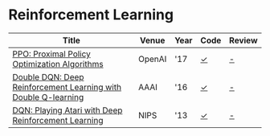 # Reinforcement Learning
| Title | Venue | Year | Code | Review |
|-|-|-|-|-|
| [PPO: Proximal Policy Optimization Algorithms](https://arxiv.org/pdf/1707.06347.pdf?fbclid=IwAR0JBy3rk97TCdlrTEM4ocp7wJPcytP9nbc6VVqBmoHyCkGocv6GIQkjwUs) | OpenAI | '17 | [✓](https://github.com/nikhilbarhate99/PPO-PyTorch) | [-](./ppo/) |
| [Double DQN: Deep Reinforcement Learning with Double Q-learning](https://arxiv.org/pdf/1509.06461.pdf) | AAAI | '16 | [✓](https://github.com/chinancheng/DDQN.pytorch) | [-](./q_learning/) |
| [DQN: Playing Atari with Deep Reinforcement Learning](https://arxiv.org/pdf/1312.5602.pdf?fbclid=IwAR1fGYeYad3h_pXtTv7a1WfLSD9mGG8nRjcImlSTRTKGHHBzY0ugLyNj1_Q) | NIPS  | '13 | [✓](./https://pytorch.org/tutorials/intermediate/reinforcement_q_learning.html) | [-](./q_learning/) |